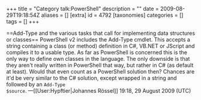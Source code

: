 +++
title = "Category talk:PowerShell"
description = ""
date = 2009-08-29T19:18:54Z
aliases = []
[extra]
id = 4792
[taxonomies]
categories = []
tags = []
+++

==Add-Type and the various tasks that call for implementing data structures or classes==
PowerShell v2 includes the Add-Type cmdlet. This accepts a string containing a class (or method) definition in C#, VB.NET or JScript and compiles it to a usable type. As far as PowerShell is concerned this is the only way to define own classes in the language.
The only downside is that they aren't really written in PowerShell that way, but rather in C# (as default at least). Would that even count as a PowerShell solution then? Chances are it'd be very similar to the C# solution, except wrapped in a string and followed by an <code>Add-Type $source</code>. —[[User:Hypftier|Johannes Rössel]] 19:18, 29 August 2009 (UTC)
